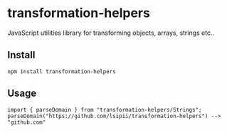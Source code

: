 # transformation-helpers

JavaScript utilities library for transforming objects, arrays, strings etc..

## Install

```
npm install transformation-helpers
```

## Usage

```
import { parseDomain } from "transformation-helpers/Strings";
parseDomain("https://github.com/lsipii/transformation-helpers") --> "github.com"
```
